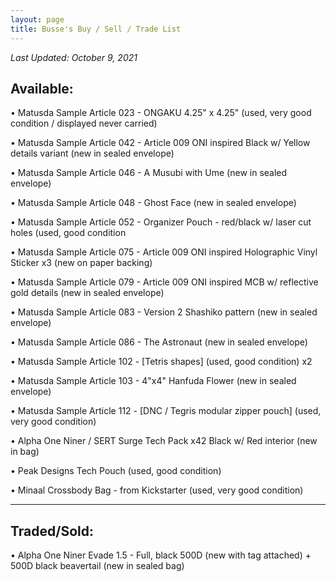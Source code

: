 ```yaml
---
layout: page
title: Busse's Buy / Sell / Trade List
---
```


_Last Updated: October 9, 2021_

## Available:

• Matusda Sample Article 023 - ONGAKU 4.25" x 4.25" (used, very good condition / displayed never carried)

• Matusda Sample Article 042 - Article 009 ONI inspired Black w/ Yellow details variant (new in sealed envelope)

• Matusda Sample Article 046 - A Musubi with Ume (new in sealed envelope)

• Matusda Sample Article 048 - Ghost Face (new in sealed envelope)

• Matusda Sample Article 052 - Organizer Pouch - red/black w/ laser cut holes (used, good condition

• Matusda Sample Article 075 - Article 009 ONI inspired Holographic Vinyl Sticker x3 (new on paper backing)

• Matusda Sample Article 079 - Article 009 ONI inspired MCB w/ reflective gold details (new in sealed envelope)

• Matusda Sample Article 083 - Version 2 Shashiko pattern (new in sealed envelope)

• Matusda Sample Article 086 - The Astronaut (new in sealed envelope)

• Matusda Sample Article 102 - [Tetris shapes] (used, good condition) x2

• Matusda Sample Article 103 - 4"x4" Hanfuda Flower (new in sealed envelope)

• Matusda Sample Article 112 - [DNC / Tegris modular zipper pouch] (used, very good condition)

• Alpha One Niner / SERT Surge Tech Pack x42 Black w/ Red interior (new in bag)

• Peak Designs Tech Pouch (used, good condition)

• Minaal Crossbody Bag - from Kickstarter (used, very good condition)

---

## Traded/Sold:

• Alpha One Niner Evade 1.5 - Full, black  500D (new with tag attached) + 500D black beavertail (new in sealed bag)